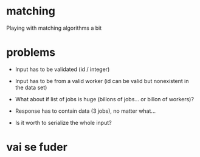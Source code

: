 # matching
Playing with matching algorithms a bit

# problems

- Input has to be validated (id / integer)

- Input has to be from a valid worker (id can be valid but nonexistent in the data set)

- What about if list of jobs is huge (billons of jobs... or billon of workers)?

- Response has to contain data (3 jobs), no matter what...

- Is it worth to serialize the whole input?



# vai se fuder
